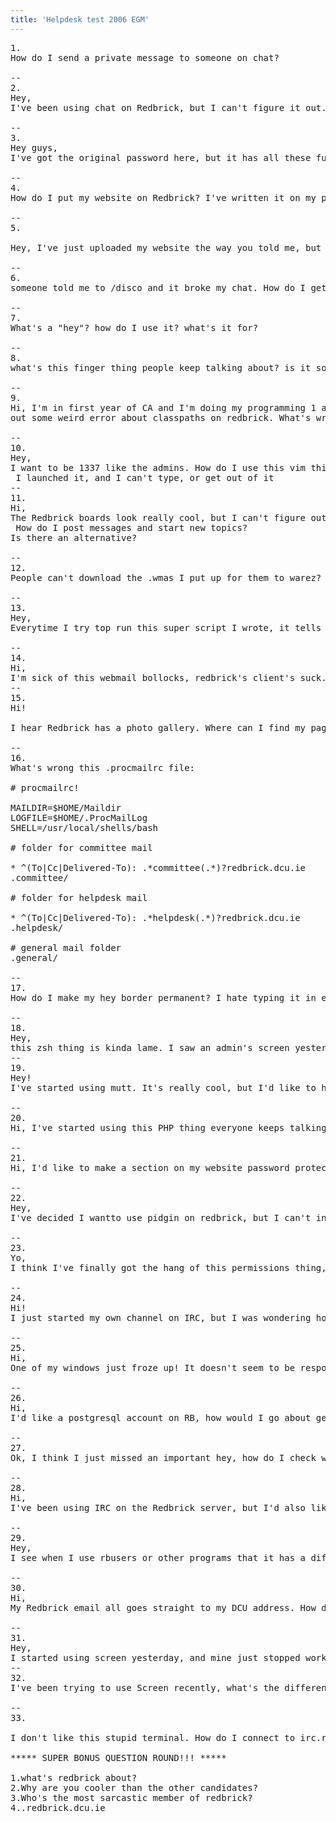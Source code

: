 ```yaml
---
title: 'Helpdesk test 2006 EGM'
---
```


<pre>1.  
How do I send a private message to someone on chat?  

--  
2.  
Hey,  
I've been using chat on Redbrick, but I can't figure it out. How do I join and leave channels, and is there anyway to see a list of all the rooms?  

--  
3.  
Hey guys,  
I've got the original password here, but it has all these funny letters and numbers in it. How do I change it?  

--  
4.  
How do I put my website on Redbrick? I've written it on my pc, and it looks really pretty, but I can't get it onto the intertron :(  

--  
5.  

Hey, I've just uploaded my website the way you told me, but I still can't see it. I get this stupid picture of a brick with some stupid error message.  

--  
6.  
someone told me to /disco and it broke my chat. How do I get it working again?  

--  
7.  
What's a "hey"? how do I use it? what's it for?  

--  
8.  
what's this finger thing people keep talking about? is it some sort of perverted reference like FAP FAP FAP?  

--  
9.  
Hi, I'm in first year of CA and I'm doing my programming 1 assignment on redbrick. The program works in the labs, but it prints i  
out some weird error about classpaths on redbrick. What's wrong with it?  

--  
10.  
Hey,  
I want to be 1337 like the admins. How do I use this vim thing they keep going on about?  
 I launched it, and I can't type, or get out of it  
--  
11.  
Hi,  
The Redbrick boards look really cool, but I can't figure out how to use slrn.  
 How do I post messages and start new topics?  
Is there an alternative?  

--  
12.  
People can't download the .wmas I put up for them to warez? what's going on?!?  

--  
13.  
Hey,  
Everytime I try top run this super script I wrote, it tells me that permission is denied? What's going on man?  

--  
14.  
Hi,  
I'm sick of this webmail bollocks, redbrick's client's suck. What's this mutt thing the associates keep going on about? how do I send mails from it?  
--  
15.  
Hi!  

I hear Redbrick has a photo gallery. Where can I find my page on it and how much space do I have for storing photos?  

--  
16.  
What's wrong this .procmailrc file:  

# procmailrc!  

MAILDIR=$HOME/Maildir  
LOGFILE=$HOME/.ProcMailLog  
SHELL=/usr/local/shells/bash  

# folder for committee mail  

* ^(To|Cc|Delivered-To): .*committee(.*)?redbrick.dcu.ie  
.committee/  

# folder for helpdesk mail  

* ^(To|Cc|Delivered-To): .*helpdesk(.*)?redbrick.dcu.ie  
.helpdesk/  

# general mail folder  
.general/  

--  
17.  
How do I make my hey border permanent? I hate typing it in every time I hey someone...  

--  
18.  
Hey,  
this zsh thing is kinda lame. I saw an admin's screen yesterday and he had a super 1337 prompt, with the time of day in it. How do I get a prompt like that?  
--  
19.  
Hey!  
I've started using mutt. It's really cool, but I'd like to have my own signature at the end of all my mails. How do I set that up with mutt?  

--  
20.  
Hi, I've started using this PHP thing everyone keeps talking about, but it won't work! Is there anything special that I have to do with the files to make them run on Redbrick?  

--  
21.  
Hi, I'd like to make a section on my website password protected, any idea how I could do this?  

--  
22.  
Hey,  
I've decided I wantto use pidgin on redbrick, but I can't install it, sudo won't work! how do I get root, and install it?  

--  
23.  
Yo,  
I think I've finally got the hang of this permissions thing, but how would I check what permissions a file has?  

--  
24.  
Hi!  
I just started my own channel on IRC, but I was wondering how can I make it password protected? Can you tell me a few of the other modes that I can use for my channel? I'd also like to know how to give my friends ops and stuff.   

--  
25.  
Hi,   
One of my windows just froze up! It doesn't seem to be responding to any commands or anything... how can I fix it?  

--  
26.  
Hi,  
I'd like a postgresql account on RB, how would I go about getting one?  

--  
27.  
Ok, I think I just missed an important hey, how do I check who's been sending me heys I got?  

--  
28.  
Hi,   
I've been using IRC on the Redbrick server, but I'd also like to connect to a few channels on other IRC servers too. How do I go about using two servers at once, and how do I switch between the two of them?  

--  
29.  
Hey,  
I see when I use rbusers or other programs that it has a different colour for "friends". How do I add people to my friends list so I can see this?  

--  
30.  
Hi,  
My Redbrick email all goes straight to my DCU address. How do I fix this so I can read my email using the highly awesome mutt client.  

--  
31.  
Hey,  
I started using screen yesterday, and mine just stopped working. It said "detached" and I typed go again like I was told to, but it just started another one. How do I fix my screen?  
--  
32.  
I've been trying to use Screen recently, what's the difference between reattaching with screen -DR and screen -x?  

--  
33.  

I don't like this stupid terminal. How do I connect to irc.redbrick.dcu.ie with mIRC?  

***** SUPER BONUS QUESTION ROUND!!! *****  

1.what's redbrick about?  
2.Why are you cooler than the other candidates?  
3.Who's the most sarcastic member of redbrick?  
4..redbrick.dcu.ie</pre>